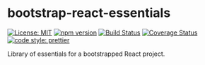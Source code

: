 # bootstrap-react-essentials

[![License: MIT](https://img.shields.io/badge/License-MIT-yellow.svg)](https://opensource.org/licenses/MIT)
[![npm version](https://badge.fury.io/js/bootstrap-react-essentials.svg)](https://badge.fury.io/js/bootstrap-react-essentials)
[![Build Status](https://travis-ci.org/protoman92/bootstrap-react-essentials.svg?branch=master)](https://travis-ci.org/protoman92/bootstrap-react-essentials)
[![Coverage Status](https://coveralls.io/repos/github/protoman92/bootstrap-react-essentials/badge.svg?branch=master)](https://coveralls.io/github/protoman92/bootstrap-react-essentials?branch=master)
[![code style: prettier](https://img.shields.io/badge/code_style-prettier-ff69b4.svg?style=flat-square)](https://github.com/prettier/prettier)

Library of essentials for a bootstrapped React project.
